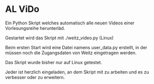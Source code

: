 AL ViDo
===========

Ein Python Skript welches automatisch alle neuen Videos einer Vorlesungsreihe herunterläd.

Gestartet wird das Skript mit ./weitz_video.py (Linux)

Beim ersten Start wird eine Datei namens user_data.py erstellt, in der müssen noch die Zugangsdaten von Weitz eingetragen werden.

Das Skript wurde bisher nur auf Linux getestet.

Jeder ist herzlich eingeladen, an dem Skript mit zu arbeiten und es zu verbesser oder zu erweitern.
